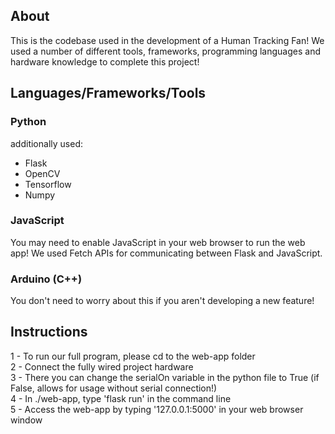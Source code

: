 ## About
This is the codebase used in the development of a Human Tracking Fan! We used a number of different tools, frameworks, programming languages and hardware knowledge to complete this project!

## Languages/Frameworks/Tools

### Python
additionally used:
* Flask
* OpenCV
* Tensorflow
* Numpy


### JavaScript
You may need to enable JavaScript in your web browser to run the web app! We used Fetch APIs for communicating between Flask and JavaScript.



### Arduino (C++)
You don't need to worry about this if you aren't developing a new feature!



## Instructions

1 - To run our full program, please cd to the web-app folder </br>
2 - Connect the fully wired project hardware </br>
3 - There you can change the serialOn variable in the python file to True (if False, allows for usage without serial connection!) </br>
4 - In ./web-app, type 'flask run' in the command line </br>
5 - Access the web-app by typing '127.0.0.1:5000' in your web browser window </br>